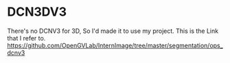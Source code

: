 # DCN3DV3
There's no DCNV3 for 3D, So I'd made it to use my project.
This is the Link that I refer to. 
https://github.com/OpenGVLab/InternImage/tree/master/segmentation/ops_dcnv3
